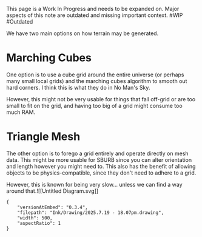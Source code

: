 
This page is a Work In Progress and needs to be expanded on. Major aspects of this note are outdated and missing important context. #WIP #Outdated 

We have two main options on how terrain may be generated.

# Marching Cubes

One option is to use a cube grid around the entire universe (or perhaps many small local grids) and the marching cubes algorithm to smooth out hard corners. I think this is what they do in No Man's Sky.

However, this might not be very usable for things that fall off-grid or are too small to fit on the grid, and having too big of a grid might consume too much RAM.

# Triangle Mesh

The other option is to forego a grid entirely and operate directly on mesh data. This might be more usable for SBURB since you can alter orientation and length however you might need to. This also has the benefit of allowing objects to be physics-compatible, since they don't need to adhere to a grid.

However, this is known for being very slow... unless we can find a way around that.![[Untitled Diagram.svg]]
```handdrawn-ink
{
	"versionAtEmbed": "0.3.4",
	"filepath": "Ink/Drawing/2025.7.19 - 18.07pm.drawing",
	"width": 500,
	"aspectRatio": 1
}
```
